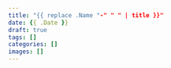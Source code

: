 ```yaml
---
title: "{{ replace .Name "-" " " | title }}"
date: {{ .Date }}
draft: true
tags: []
categories: []
images: []
---
```


